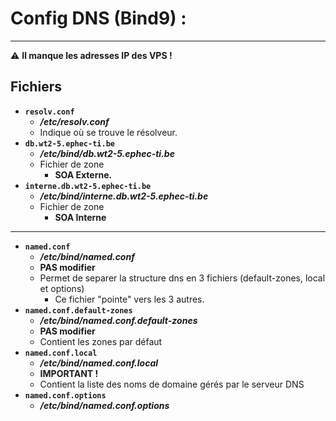 # Config DNS (Bind9) : 
---
⚠ **Il manque les adresses IP des VPS !**

## Fichiers

- **`resolv.conf`**
  - **_/etc/resolv.conf_**
  - Indique où se trouve le résolveur.
- **`db.wt2-5.ephec-ti.be`**
  - **_/etc/bind/db.wt2-5.ephec-ti.be_**
  - Fichier de zone
    - **SOA Externe.**
- **`interne.db.wt2-5.ephec-ti.be`**
  - **_/etc/bind/interne.db.wt2-5.ephec-ti.be_**
  - Fichier de zone
    - **SOA Interne**

---

- **`named.conf`**
  - **_/etc/bind/named.conf_**
  - **PAS modifier**
  - Permet de separer la structure dns en 3 fichiers (default-zones, local et options)
    - Ce fichier "pointe" vers les 3 autres.
- **`named.conf.default-zones`**
  - **_/etc/bind/named.conf.default-zones_**
  - **PAS modifier**
  - Contient les zones par défaut
- **`named.conf.local`**
  - **_/etc/bind/named.conf.local_**
  - **IMPORTANT !**
  - Contient la liste des noms de domaine gérés par le serveur DNS
- **`named.conf.options`**
  - **_/etc/bind/named.conf.options_**
